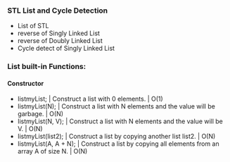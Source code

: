 ### STL List and Cycle Detection

- List of STL
- reverse of Singly Linked List
- reverse of Doubly Linked List
- Cycle detect of Singly Linked List

### List built-in Functions:

#### Constructor

- list<type>myList; | Construct a list with 0 elements. | O(1)
- list<type>myList(N); | Construct a list with N elements and the value will be garbage. | O(N)
- list<type>myList(N, V); | Construct a list with N elements and the value will be V. | O(N)
- list<type>myList(list2); | Construct a list by copying another list list2. | O(N)
- list<type>myList(A, A + N); | Construct a list by copying all elements from an array A of size N. | O(N)
